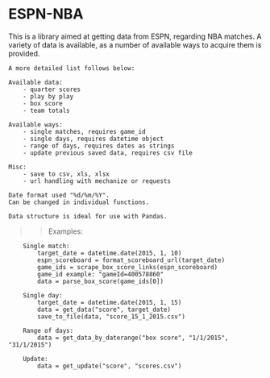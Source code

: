 # ESPN-NBA

This is a library aimed at getting data from ESPN, regarding NBA matches. A variety of data is available, as a number of available ways to acquire them is provided.

    A more detailed list follows below:
    
    Available data:
        - quarter scores
        - play by play
        - box score
        - team totals
    
    Available ways:
        - single matches, requires game_id
        - single days, requires datetime object
        - range of days, requires dates as strings
        - update previous saved data, requires csv file
    
    Misc:
        - save to csv, xls, xlsx
        - url handling with mechanize or requests
    
    Date format used "%d/%m/%Y".
    Can be changed in individual functions.
    
    Data structure is ideal for use with Pandas.

>> Examples:

        Single match:
            target_date = datetime.date(2015, 1, 10)
            espn_scoreboard = format_scoreboard_url(target_date)
            game_ids = scrape_box_score_links(espn_scoreboard)
            game_id example: "gameId=400578860"
            data = parse_box_score(game_ids[0])

        Single day:
            target_date = datetime.date(2015, 1, 15)
            data = get_data("score", target_date)
            save_to_file(data, "score_15_1_2015.csv")

        Range of days:
            data = get_data_by_daterange("box score", "1/1/2015", "31/1/2015")

        Update:
            data = get_update("score", "scores.csv")
